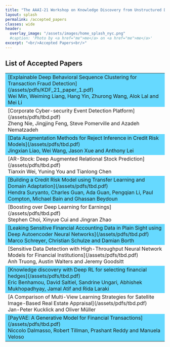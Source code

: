 ```yaml
---
title: "The AAAI-21 Workshop on Knowledge Discovery from Unstructured Data in Financial Services"
layout: splash
permalink: /accepted_papers
classes: wide
header:
  overlay_image: "/assets/images/home_splash_nyc.png"
  #caption: 'Photo by <a href="me">me</a> on <a href="me">me</a>'
excerpt: "<br/>Accepted Papers<br/>"
---
```

<h2>List of Accepted Papers</h2>
<center>
<table>

<tbodyn>
    <tr bgcolor="#66d9ff">
        <td markdown="span">[Explainable Deep Behavioral Sequence Clustering for Transaction Fraud Detection](/assets/pdfs/KDF_21_paper_1.pdf)<br>
            Wei Min, Weiming Liang, Hang Yin, Zhurong Wang, Alok Lal and Mei Li
        </td>
    </tr>
    <tr>
        <td markdown="span">[Corporate Cyber-security Event Detection Platform](/assets/pdfs/tbd.pdf)<br>
        Zheng Nie, Jingjing Feng, Steve Pomerville and Azadeh Nematzadeh
        </td>
    </tr>   
    <tr bgcolor="#66d9ff">
        <td markdown="span">[Data Augmentation Methods for Reject Inference in Credit Risk Models](/assets/pdfs/tbd.pdf)<br>
        Jingxian Liao, Wei Wang, Jason Xue and Anthony Lei
        </td>
    </tr>
    <tr>
        <td markdown="span">[AR-Stock: Deep Augmented Relational Stock Prediction](/assets/pdfs/tbd.pdf)<br>
        Tianxin Wei, Yuning You and Tianlong Chen
        </td>
    </tr>         
    <tr bgcolor="#66d9ff">
        <td markdown="span">[Building a Credit Risk Model using Transfer Learning and Domain Adaptation](/assets/pdfs/tbd.pdf)<br>
        Hendra Suryanto, Charles Guan, Ada Guan, Pengqian Li, Paul Compton, Michael Bain and Ghassan Beydoun
        </td>
    </tr>
    <tr>
        <td markdown="span">[Boosting over Deep Learning for Earnings](/assets/pdfs/tbd.pdf)<br>
        Stephen Choi, Xinyue Cui and Jingran Zhao
        </td>
    </tr>  
    <tr bgcolor="#66d9ff">
        <td markdown="span">[Leaking Sensitive Financial Accounting Data in Plain Sight using Deep Autoencoder Neural Networks](/assets/pdfs/tbd.pdf)<br>
        Marco Schreyer, Christian Schulze and Damian Borth
        </td>
    </tr>  
    <tr>
        <td markdown="span">[Sensitive Data Detection with High-Throughput Neural Network Models for Financial Institutions](/assets/pdfs/tbd.pdf)<br>
        Anh Truong, Austin Walters and Jeremy Goodsitt
        </td>
    </tr>
    <tr bgcolor="#66d9ff">
        <td markdown="span">[Knowledge discovery with Deep RL for selecting financial hedges](/assets/pdfs/tbd.pdf)<br>
        Eric Benhamou, David Saltiel, Sandrine Ungari, Abhishek Mukhopadhyay, Jamal Atif and Rida Laraki
        </td>
    </tr>  
    <tr>
        <td markdown="span">[A Comparison of Multi-View Learning Strategies for Satellite Image-Based Real Estate Appraisal](/assets/pdfs/tbd.pdf)<br>
        Jan-Peter Kucklick and Oliver Müller
        </td>
    </tr>
    <tr bgcolor="#66d9ff">
        <td markdown="span">[PayVAE: A Generative Model for Financial Transactions](/assets/pdfs/tbd.pdf)<br>
        Niccolo Dalmasso, Robert Tillman, Prashant Reddy and Manuela Veloso
        </td>
    </tr>  
</tbody>
</table>
</center>
